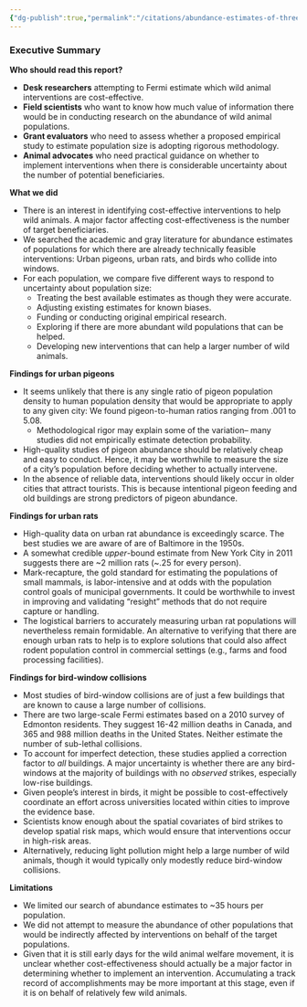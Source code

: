 ```yaml
---
{"dg-publish":true,"permalink":"/citations/abundance-estimates-of-three-wild-populations-rethink-priorities/","tags":["wild_animals - \"wild_animals\""],"created":"2025-10-23T17:42:45.094+01:00","updated":"2025-10-23T19:20:34.040+01:00"}
---
```


### Executive Summary

**Who should read this report?**

*   **Desk researchers** attempting to Fermi estimate which wild animal interventions are cost-effective.
*   **Field scientists** who want to know how much value of information there would be in conducting research on the abundance of wild animal populations.
*   **Grant evaluators** who need to assess whether a proposed empirical study to estimate population size is adopting rigorous methodology.
*   **Animal advocates** who need practical guidance on whether to implement interventions when there is considerable uncertainty about the number of potential beneficiaries.

**What we did**

*   There is an interest in identifying cost-effective interventions to help wild animals. A major factor affecting cost-effectiveness is the number of target beneficiaries.
*   We searched the academic and gray literature for abundance estimates of populations for which there are already technically feasible interventions: Urban pigeons, urban rats, and birds who collide into windows.
*   For each population, we compare five different ways to respond to uncertainty about population size:
    *   Treating the best available estimates as though they were accurate.
    *   Adjusting existing estimates for known biases.
    *   Funding or conducting original empirical research.
    *   Exploring if there are more abundant wild populations that can be helped.
    *   Developing new interventions that can help a larger number of wild animals.

**Findings for urban pigeons**

*   It seems unlikely that there is any single ratio of pigeon population density to human population density that would be appropriate to apply to any given city: We found pigeon-to-human ratios ranging from .001 to 5.08.
    *   Methodological rigor may explain some of the variation– many studies did not empirically estimate detection probability.
*   High-quality studies of pigeon abundance should be relatively cheap and easy to conduct. Hence, it may be worthwhile to measure the size of a city’s population before deciding whether to actually intervene.
*   In the absence of reliable data, interventions should likely occur in older cities that attract tourists. This is because intentional pigeon feeding and old buildings are strong predictors of pigeon abundance.

**Findings for urban rats**

*   High-quality data on urban rat abundance is exceedingly scarce. The best studies we are aware of are of Baltimore in the 1950s.
*   A somewhat credible *upper*-bound estimate from New York City in 2011 suggests there are ~2 million rats (~.25 for every person).
*   Mark-recapture, the gold standard for estimating the populations of small mammals, is labor-intensive and at odds with the population control goals of municipal governments. It could be worthwhile to invest in improving and validating “resight” methods that do not require capture or handling.
*   The logistical barriers to accurately measuring urban rat populations will nevertheless remain formidable. An alternative to verifying that there are enough urban rats to help is to explore solutions that could also affect rodent population control in commercial settings (e.g., farms and food processing facilities).

**Findings for bird-window collisions**

*   Most studies of bird-window collisions are of just a few buildings that are known to cause a large number of collisions.
*   There are two large-scale Fermi estimates based on a 2010 survey of Edmonton residents. They suggest 16-42 million deaths in Canada, and 365 and 988 million deaths in the United States. Neither estimate the number of sub-lethal collisions.
*   To account for imperfect detection, these studies applied a correction factor to *all* buildings. A major uncertainty is whether there are any bird-windows at the majority of buildings with no *observed* strikes, especially low-rise buildings.
*   Given people’s interest in birds, it might be possible to cost-effectively coordinate an effort across universities located within cities to improve the evidence base.
*   Scientists know enough about the spatial covariates of bird strikes to develop spatial risk maps, which would ensure that interventions occur in high-risk areas.
*   Alternatively, reducing light pollution might help a large number of wild animals, though it would typically only modestly reduce bird-window collisions.

**Limitations**

*   We limited our search of abundance estimates to ~35 hours per population.
*   We did not attempt to measure the abundance of other populations that would be indirectly affected by interventions on behalf of the target populations.
*   Given that it is still early days for the wild animal welfare movement, it is unclear whether cost-effectiveness should actually be a major factor in determining whether to implement an intervention. Accumulating a track record of accomplishments may be more important at this stage, even if it is on behalf of relatively few wild animals.